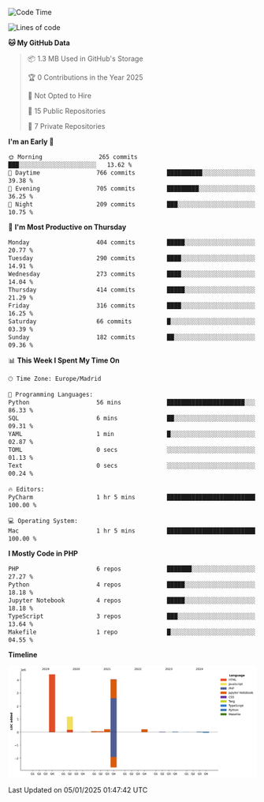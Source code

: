<!--START_SECTION:waka-->
![Code Time](http://img.shields.io/badge/Code%20Time-576%20hrs%2040%20mins-blue)

![Lines of code](https://img.shields.io/badge/From%20Hello%20World%20I%27ve%20Written-10.4%20million%20lines%20of%20code-blue)

**🐱 My GitHub Data** 

> 📦 1.3 MB Used in GitHub's Storage 
 > 
> 🏆 0 Contributions in the Year 2025
 > 
> 🚫 Not Opted to Hire
 > 
> 📜 15 Public Repositories 
 > 
> 🔑 7 Private Repositories 
 > 
**I'm an Early 🐤** 

```text
🌞 Morning                265 commits         ███░░░░░░░░░░░░░░░░░░░░░░   13.62 % 
🌆 Daytime                766 commits         ██████████░░░░░░░░░░░░░░░   39.38 % 
🌃 Evening                705 commits         █████████░░░░░░░░░░░░░░░░   36.25 % 
🌙 Night                  209 commits         ███░░░░░░░░░░░░░░░░░░░░░░   10.75 % 
```
📅 **I'm Most Productive on Thursday** 

```text
Monday                   404 commits         █████░░░░░░░░░░░░░░░░░░░░   20.77 % 
Tuesday                  290 commits         ████░░░░░░░░░░░░░░░░░░░░░   14.91 % 
Wednesday                273 commits         ████░░░░░░░░░░░░░░░░░░░░░   14.04 % 
Thursday                 414 commits         █████░░░░░░░░░░░░░░░░░░░░   21.29 % 
Friday                   316 commits         ████░░░░░░░░░░░░░░░░░░░░░   16.25 % 
Saturday                 66 commits          █░░░░░░░░░░░░░░░░░░░░░░░░   03.39 % 
Sunday                   182 commits         ██░░░░░░░░░░░░░░░░░░░░░░░   09.36 % 
```


📊 **This Week I Spent My Time On** 

```text
🕑︎ Time Zone: Europe/Madrid

💬 Programming Languages: 
Python                   56 mins             ██████████████████████░░░   86.33 % 
SQL                      6 mins              ██░░░░░░░░░░░░░░░░░░░░░░░   09.31 % 
YAML                     1 min               █░░░░░░░░░░░░░░░░░░░░░░░░   02.87 % 
TOML                     0 secs              ░░░░░░░░░░░░░░░░░░░░░░░░░   01.13 % 
Text                     0 secs              ░░░░░░░░░░░░░░░░░░░░░░░░░   00.24 % 

🔥 Editors: 
PyCharm                  1 hr 5 mins         █████████████████████████   100.00 % 

💻 Operating System: 
Mac                      1 hr 5 mins         █████████████████████████   100.00 % 
```

**I Mostly Code in PHP** 

```text
PHP                      6 repos             ███████░░░░░░░░░░░░░░░░░░   27.27 % 
Python                   4 repos             █████░░░░░░░░░░░░░░░░░░░░   18.18 % 
Jupyter Notebook         4 repos             █████░░░░░░░░░░░░░░░░░░░░   18.18 % 
TypeScript               3 repos             ███░░░░░░░░░░░░░░░░░░░░░░   13.64 % 
Makefile                 1 repo              █░░░░░░░░░░░░░░░░░░░░░░░░   04.55 % 
```



**Timeline**

![Lines of Code chart](https://raw.githubusercontent.com/danisoronellas/danisoronellas/main/assets/bar_graph.png)


 Last Updated on 05/01/2025 01:47:42 UTC
<!--END_SECTION:waka-->
